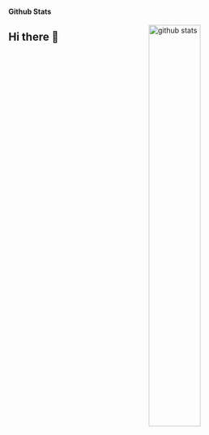 
#### Github Stats
<img src="https://github-readme-stats.vercel.app/api?username={mkmasudrana806}&show_icons=true&theme=gotham" alt="github stats" width="45%" align="right"/>



## Hi there 👋

<!--
**mkmasudrana806/mkmasudrana806** is a ✨ _special_ ✨ repository because its `README.md` (this file) appears on your GitHub profile.

Here are some ideas to get you started:

- 🔭 I’m currently working on ...
- 🌱 I’m currently learning ...
- 👯 I’m looking to collaborate on ...
- 🤔 I’m looking for help with ...
- 💬 Ask me about ...
- 📫 How to reach me: ...
- 😄 Pronouns: ...
- ⚡ Fun fact: ...
-->
